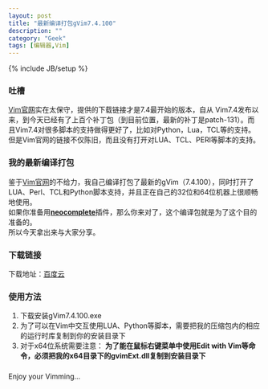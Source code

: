 ```yaml
---
layout: post
title: "最新编译打包gVim7.4.100"
description: ""
category: "Geek"
tags: [编辑器,Vim]
---
```

{% include JB/setup %}


### 吐槽
[Vim官网](www.vim.org "Vim 官网")实在太保守，提供的下载链接才是7.4最开始的版本，自从
Vim7.4发布以来，到今天已经有了上百个补丁包（到目前位置，最新的补丁是patch-131）。而且Vim7.4对很多脚本的支持做得更好了，比如对Python，Lua，TCL等的支持。但是Vim官网的链接不仅陈旧，而且没有打开对LUA、TCL、PERl等脚本的支持。    
### 我的最新编译打包
鉴于[Vim官网](www.vim.org "Vim 官网")的不给力，我自己编译打包了最新的gVim（7.4.100），同时打开了LUA、Perl、TCL和Python脚本支持，并且正在自己的32位和64位机器上很顺畅地使用。    
如果你准备用[**neocomplete**](https://github.com/Shougo/neocomplete.vim "neocomplete")插件，那么你来对了，这个编译包就是为了这个目的准备的。    
所以今天拿出来与大家分享。   
### 下载链接
下载地址：[百度云](http://yun.baidu.com/share/link?shareid=2154099419&uk=2986591212)
### 使用方法
1. 下载安装gVim7.4.100.exe
2. 为了可以在Vim中交互使用LUA、Python等脚本，需要把我的压缩包内的相应的运行时库复制到你的安装目录下
3. 对于x64位系统需要注意：
	**为了能在鼠标右键菜单中使用Edit with Vim等命令，必须把我的x64目录下的gvimExt.dll复制到安装目录下**

### 
Enjoy your Vimming...
